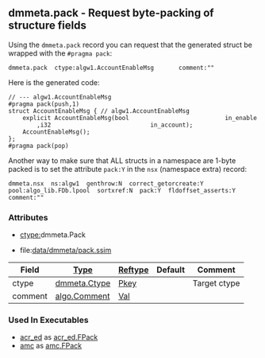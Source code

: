 ## dmmeta.pack - Request byte-packing of structure fields
<a href="#dmmeta-pack"></a>

Using the `dmmeta.pack` record you can request that the generated struct be wrapped
with the `#pragma pack`:

```
dmmeta.pack  ctype:algw1.AccountEnableMsg       comment:""
```

Here is the generated code:

```
// --- algw1.AccountEnableMsg
#pragma pack(push,1)
struct AccountEnableMsg { // algw1.AccountEnableMsg
    explicit AccountEnableMsg(bool                           in_enable
        ,i32                            in_account);
    AccountEnableMsg();
};
#pragma pack(pop)
```

Another way to make sure that ALL structs in a namespace are 1-byte packed
is to set the attribute `pack:Y` in the `nsx` (namespace extra) record:

```
dmmeta.nsx  ns:algw1  genthrow:N  correct_getorcreate:Y  pool:algo_lib.FDb.lpool  sortxref:N  pack:Y  fldoffset_asserts:Y  comment:""
```

### Attributes
<a href="#attributes"></a>
<!-- dev.mdmark  mdmark:MDSECTION  state:BEG_AUTO  param:Attributes -->
* [ctype:](/txt/ssimdb/dmmeta/ctype.md)dmmeta.Pack

* file:[data/dmmeta/pack.ssim](/data/dmmeta/pack.ssim)

|Field|[Type](/txt/ssimdb/dmmeta/ctype.md)|[Reftype](/txt/ssimdb/dmmeta/reftype.md)|Default|Comment|
|---|---|---|---|---|
|ctype|[dmmeta.Ctype](/txt/ssimdb/dmmeta/ctype.md)|[Pkey](/txt/exe/amc/reftypes.md#pkey)||Target ctype|
|comment|[algo.Comment](/txt/protocol/algo/Comment.md)|[Val](/txt/exe/amc/reftypes.md#val)|||

<!-- dev.mdmark  mdmark:MDSECTION  state:END_AUTO  param:Attributes -->

### Used In Executables
<a href="#used-in-executables"></a>
<!-- dev.mdmark  mdmark:MDSECTION  state:BEG_AUTO  param:ImdbUses -->

* [acr_ed](/txt/exe/acr_ed/internals.md) as [acr_ed.FPack](/txt/exe/acr_ed/internals.md#acr_ed-fpack)
* [amc](/txt/exe/amc/internals.md) as [amc.FPack](/txt/exe/amc/internals.md#amc-fpack)

<!-- dev.mdmark  mdmark:MDSECTION  state:END_AUTO  param:ImdbUses -->

